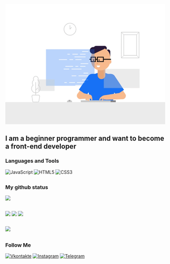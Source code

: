![Header](https://github.com/ket02jfu/ket02jfu/blob/main/assets/header.gif)

## I am a beginner programmer and want to become a front-end developer

### Languages and Tools
![JavaScript](https://img.shields.io/badge/-JavaScript-090909?style=for-the-badge&logo=JavaScript&logoColor=E9D54D)
![HTML5](https://img.shields.io/badge/-HTML5-090909?style=for-the-badge&logo=html&logoColor=E44D26)
![CSS3](https://img.shields.io/badge/-CSS3-090909?style=for-the-badge&logo=css&logoColor=000000)

## 

### My github status
[![](https://github-readme-stats.vercel.app/api?username=ket02jfu&show_icons=true&theme=nord_bright)](https://github.com/ket02jfu/github-readme-stats)
## 
![](https://github-readme-stats.vercel.app/api/top-langs/?username=ket02jfu&layout=compact&theme=nord_bright)
![](https://github-profile-summary-cards.vercel.app/api/cards/most-commit-language?username=ket02jfu&theme=nord_bright) 
![](https://github-profile-summary-cards.vercel.app/api/cards/productive-time?username=ket02jfu&theme=nord_bright)
## 
![](https://github-profile-trophy.vercel.app/?username=ket02jfu&theme=nord_bright)
## 


### Follow Me
[![Vkontakte](https://img.shields.io/badge/-Vkontakte-090909?style=for-the-badge&logo=Vk&logoColor=1771F5)](https://vk.com/entercaptcha)
[![Instagram](https://img.shields.io/badge/-Instagram-090909?style=for-the-badge&logo=instagram&logoColor=B4068E)](https://www.instagram.com/me_il._.li)
[![Telegram](https://img.shields.io/badge/-Telegram-090909?style=for-the-badge&logo=telegram&logoColor=27A0D9)](https://t.me/entercaptcha)

